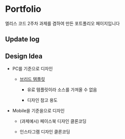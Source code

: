 # Portfolio

 엘리스 코드 2주차 과제를 겸하여 만든 포트폴리오 페이지입니다

## Update log

## Design Idea

- PC를 기준으로 디자인

  - [브리드 템플릿](https://preview.colorlib.com/#breed2)

    - 유료 템플릿이라 소스를 가져올 수 없음

    - 디자인 참고 용도

- Mobile을 기준을으로 디자인

  - (과제예시) 페이스북 디자인 클론코딩

  - 인스타그램 디자인 클론코딩
